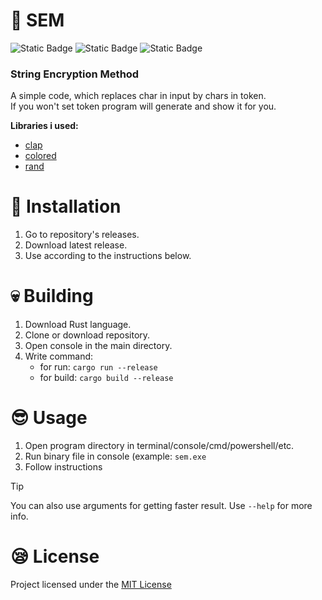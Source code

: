 # 🦀 SEM
![Static Badge](https://img.shields.io/badge/rust-red?style=for-the-badge&label=Language&color=%23ff0d0d)
![Static Badge](https://img.shields.io/badge/MIT-red?style=for-the-badge&label=License&color=%23ff0d0d)
![Static Badge](https://img.shields.io/badge/cryptography-red?style=for-the-badge&label=cathegory&color=%23ff0d0d)
### String Encryption Method
A simple code, which replaces char in input by chars in token.<br>
If you won't set token program will generate and show it for you.

**Libraries i used:**
- [clap](https://github.com/clap-rs/clap)
- [colored](https://docs.rs/colored/latest/colored/)
- [rand](https://docs.rs/rand/latest/rand/)

# 🐣 Installation
1. Go to repository's releases.
2. Download latest release.
3. Use according to the instructions below.

# 💀 Building
1. Download Rust language.
2. Clone or download repository.
3. Open console in the main directory.
4. Write command:
    - for run:  `cargo run --release`
    - for build: `cargo build --release`

# 😎 Usage
1. Open program directory in terminal/console/cmd/powershell/etc.
2. Run binary file in console (example: `sem.exe`
3. Follow instructions

> [!TIP]
> You can also use arguments for getting faster result. Use `--help` for more info.

# 😪 License
Project licensed under the [MIT License](https://github.com/mealet/sem-rs/blob/main/LICENSE)
